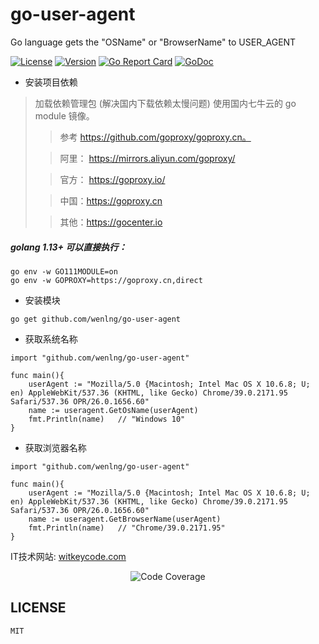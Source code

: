 # go-user-agent
Go language gets the "OSName" or "BrowserName" to USER_AGENT

[![License](https://img.shields.io/github/license/wenlng/go-user-agent.svg)](https://github.com/wenlng/go-user-agent/blob/master/LICENSE)
[![Version](https://img.shields.io/github/tag/wenlng/go-user-agent.svg)](https://github.com/wenlng/go-user-agent/releases)
[![Go Report Card](https://goreportcard.com/badge/github.com/wenlng/go-user-agent)](https://goreportcard.com/report/github.com/wenlng/go-user-agent)
[![GoDoc](https://godoc.org/github.com/wenlng/go-user-agent?status.svg)](https://godoc.org/github.com/wenlng/go-user-agent)

- 安装项目依赖
>加载依赖管理包 (解决国内下载依赖太慢问题)
>使用国内七牛云的 go module 镜像。
>
>>参考 https://github.com/goproxy/goproxy.cn。
>
>>阿里： https://mirrors.aliyun.com/goproxy/
>
>>官方： https://goproxy.io/
>
>>中国：https://goproxy.cn
>
>>其他：https://gocenter.io

##### golang 1.13+ 可以直接执行：
```shell script
go env -w GO111MODULE=on
go env -w GOPROXY=https://goproxy.cn,direct
```

- 安装模块
```
go get github.com/wenlng/go-user-agent
```

- 获取系统名称
```
import "github.com/wenlng/go-user-agent"

func main(){
    userAgent := "Mozilla/5.0 {Macintosh; Intel Mac OS X 10.6.8; U; en) AppleWebKit/537.36 (KHTML, like Gecko) Chrome/39.0.2171.95 Safari/537.36 OPR/26.0.1656.60"
    name := useragent.GetOsName(userAgent)
    fmt.Println(name)   // "Windows 10"
}

```

- 获取浏览器名称
```
import "github.com/wenlng/go-user-agent"

func main(){
    userAgent := "Mozilla/5.0 {Macintosh; Intel Mac OS X 10.6.8; U; en) AppleWebKit/537.36 (KHTML, like Gecko) Chrome/39.0.2171.95 Safari/537.36 OPR/26.0.1656.60"
    name := useragent.GetBrowserName(userAgent)
    fmt.Println(name)   // "Chrome/39.0.2171.95"
}

```

IT技术网站: [witkeycode.com](witkeycode.com)

<div align="center">
    <img src="http://47.104.180.148/reward-support.png" alt="Code Coverage">
</div>

## LICENSE
    MIT
